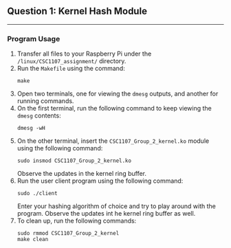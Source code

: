 ## Question 1: Kernel Hash Module
---

### Program Usage
1. Transfer all files to your Raspberry Pi under the `/linux/CSC1107_assignment/` directory.
2. Run the `Makefile` using the command:
    ```
    make
    ```
3. Open two terminals, one for viewing the `dmesg` outputs, and another for running commands.
4. On the first terminal, run the following command to keep viewing the `dmesg` contents:
    ```
    dmesg -wH
    ```
5. On the other terminal, insert the `CSC1107_Group_2_kernel.ko` module using the following command:
    ```
    sudo insmod CSC1107_Group_2_kernel.ko
    ```
    Observe the updates in the kernel ring buffer.
6. Run the user client program using the following command:
    ```
    sudo ./client
    ```
    Enter your hashing algorithm of choice and try to play around with the program. Observe the updates int he kernel ring buffer as well.
7. To clean up, run the following commands:
    ```
    sudo rmmod CSC1107_Group_2_kernel 
    make clean
    ```